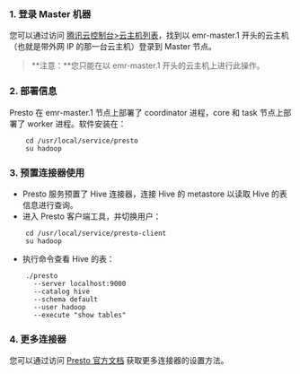 ### 1. 登录 Master 机器
您可以通过访问 [腾讯云控制台>云主机列表](https://console.qcloud.com/cvm/index)，找到以 emr-master.1 开头的云主机（也就是带外网 IP 的那一台云主机）登录到 Master 节点。
>**注意：**您只能在以 emr-master.1 开头的云主机上进行此操作。

### 2. 部署信息
Presto 在 emr-master.1 节点上部署了 coordinator 进程，core 和 task 节点上部署了 worker 进程。软件安装在：
```
    cd /usr/local/service/presto
    su hadoop
```
### 3. 预置连接器使用
* Presto 服务预置了 Hive 连接器，连接 Hive 的 metastore 以读取 Hive 的表信息进行查询。
* 进入 Presto 客户端工具，并切换用户：
```
    cd /usr/local/service/presto-client
    su hadoop
```
* 执行命令查看 Hive 的表：
```
    ./presto
      --server localhost:9000
      --catalog hive
      --schema default
      --user hadoop
      --execute "show tables"
```

### 4. 更多连接器
您可以通过访问 [Presto 官方文档](https://prestodb.io/docs/current/connector.html) 获取更多连接器的设置方法。
